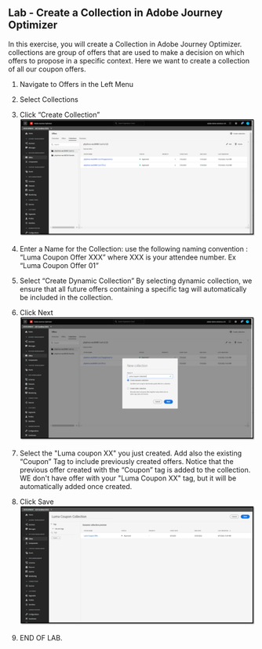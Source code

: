 ## Lab - Create a Collection in Adobe Journey Optimizer

In this exercise, you will create a Collection in Adobe Journey Optimizer.
collections are group of offers that are used to make a decision on which offers to propose in a specific context. 
Here we want to create a collection of all our coupon offers.  

1.  Navigate to Offers in the Left Menu
2.  Select Collections
3.  Click “Create Collection”
![Collection](https://github.com/adobe-dss-aep/ajo-handson-labs/blob/e78540bf14699c2fc98ab7eba157d8216335ee2b/0.%20Images/Collection_1.png)

4.  Enter a Name for the Collection:  use the following naming convention :  “Luma Coupon Offer XXX” where XXX is your attendee number. Ex “Luma Coupon Offer 01”

5.  Select “Create Dynamic Collection”
By selecting dynamic collection, we ensure that all future offers containing a specific tag will automatically be included in the collection. 

6.  Click Next
![Collection](https://github.com/adobe-dss-aep/ajo-handson-labs/blob/e78540bf14699c2fc98ab7eba157d8216335ee2b/0.%20Images/Collection_2.png)

7.  Select the "Luma coupon XX" you just created. Add also the existing “Coupon” Tag to include previously created offers.  Notice that the previous offer created with the “Coupon” tag is added to the collection. WE don't have offer with your "Luma Coupon XX" tag, but it will be automatically added once created.

8.  Click Save
![Collection](https://github.com/adobe-dss-aep/ajo-handson-labs/blob/e78540bf14699c2fc98ab7eba157d8216335ee2b/0.%20Images/Collection_3.png)

9.  END OF LAB.
